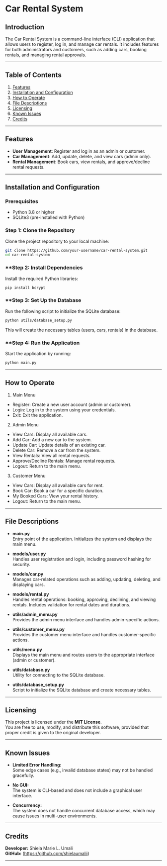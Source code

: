 # **Car Rental System**

## **Introduction**
The Car Rental System is a command-line interface (CLI) application that allows users to register, log in, and manage car rentals. It includes features for both administrators and customers, such as adding cars, booking rentals, and managing rental approvals.

---

## **Table of Contents**
1. [Features](#features)
2. [Installation and Configuration](#installation-and-configuration)
3. [How to Operate](#how-to-operate)
4. [File Descriptions](#file-descriptions)
5. [Licensing](#licensing)
6. [Known Issues](#known-issues)
7. [Credits](#credits)

---

## **Features**
- **User Management**: Register and log in as an admin or customer.
- **Car Management**: Add, update, delete, and view cars (admin only).
- **Rental Management**: Book cars, view rentals, and approve/decline rental requests.

---

## **Installation and Configuration**

### **Prerequisites**
- Python 3.8 or higher
- SQLite3 (pre-installed with Python)


### **Step 1: Clone the Repository**

Clone the project repository to your local machine:
```bash
git clone https://github.com/your-username/car-rental-system.git
cd car-rental-system
```

### **Step 2: Install Dependencies

Install the required Python libraries:
```bash
pip install bcrypt
```

### **Step 3: Set Up the Database
Run the following script to initialize the SQLite database:
```bash
python utils/database_setup.py
```
This will create the necessary tables (users, cars, rentals) in the database.

### **Step 4: Run the Application
Start the application by running:
```bash
python main.py
```

---

## **How to Operate**
1. Main Menu
- Register: Create a new user account (admin or customer).
- Login: Log in to the system using your credentials.
- Exit: Exit the application.
2. Admin Menu
- View Cars: Display all available cars.
- Add Car: Add a new car to the system.
- Update Car: Update details of an existing car.
- Delete Car: Remove a car from the system.
- View Rentals: View all rental requests.
- Approve/Decline Rentals: Manage rental requests.
- Logout: Return to the main menu.
3. Customer Menu
- View Cars: Display all available cars for rent.
- Book Car: Book a car for a specific duration.
- My Booked Cars: View your rental history.
- Logout: Return to the main menu.

---

## File Descriptions

- **main.py**  
  Entry point of the application. Initializes the system and displays the main menu.

- **models/user.py**  
  Handles user registration and login, including password hashing for security.

- **models/car.py**  
  Manages car-related operations such as adding, updating, deleting, and displaying cars.

- **models/rental.py**  
  Handles rental operations: booking, approving, declining, and viewing rentals. Includes validation for rental dates and durations.

- **utils/admin_menu.py**  
  Provides the admin menu interface and handles admin-specific actions.

- **utils/customer_menu.py**  
  Provides the customer menu interface and handles customer-specific actions.

- **utils/menu.py**  
  Displays the main menu and routes users to the appropriate interface (admin or customer).

- **utils/database.py**  
  Utility for connecting to the SQLite database.

- **utils/database_setup.py**  
  Script to initialize the SQLite database and create necessary tables.

---

## Licensing

This project is licensed under the **MIT License**.  
You are free to use, modify, and distribute this software, provided that proper credit is given to the original developer.

---

## Known Issues

- **Limited Error Handling:**  
  Some edge cases (e.g., invalid database states) may not be handled gracefully.

- **No GUI:**  
  The system is CLI-based and does not include a graphical user interface.

- **Concurrency:**  
  The system does not handle concurrent database access, which may cause issues in multi-user environments.

---

## Credits

**Developer:** Shiela Marie L. Umali  
**GitHub:** (https://github.com/shielaumalii)

---
